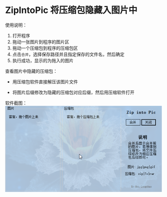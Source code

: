 # ZipIntoPic 将压缩包隐藏入图片中

使用说明：

1. 打开程序
2. 拖动一张图片到程序的图片区
3. 拖动一个压缩包到程序的压缩包区
4. 点击`合并`，选择保存路径并且指定保存的文件名，然后确定
5. 执行成功，显示的为拖入的图片

查看图片中隐藏的压缩包：

- 用压缩包软件直接解压该图片文件

- 将图片后缀修改为隐藏的压缩包对应后缀，然后用压缩软件打开

  

软件截图：![ZipIntoPic截图](images/zipintopic.png)